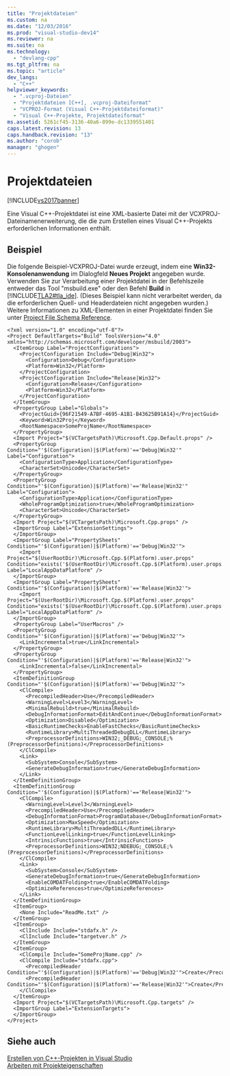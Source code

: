 ```yaml
---
title: "Projektdateien"
ms.custom: na
ms.date: "12/03/2016"
ms.prod: "visual-studio-dev14"
ms.reviewer: na
ms.suite: na
ms.technology: 
  - "devlang-cpp"
ms.tgt_pltfrm: na
ms.topic: "article"
dev_langs: 
  - "C++"
helpviewer_keywords: 
  - ".vcproj-Dateien"
  - "Projektdateien [C++], .vcproj-Dateiformat"
  - "VCPROJ-Format (Visual C++-Projektdateiformat)"
  - "Visual C++-Projekte, Projektdateiformat"
ms.assetid: 5261cf45-3136-40a6-899e-dc1339551401
caps.latest.revision: 13
caps.handback.revision: "13"
ms.author: "corob"
manager: "ghogen"
---
```

# Projektdateien
[!INCLUDE[vs2017banner](../assembler/inline/includes/vs2017banner.md)]

Eine Visual C\+\+\-Projektdatei ist eine XML\-basierte Datei mit der VCXPROJ\-Dateinamenerweiterung, die die zum Erstellen eines Visual C\+\+\-Projekts erforderlichen Informationen enthält.  
  
## Beispiel  
 Die folgende Beispiel\-VCXPROJ\-Datei wurde erzeugt, indem eine **Win32\-Konsolenanwendung** im Dialogfeld **Neues Projekt** angegeben wurde.  Verwenden Sie zur Verarbeitung einer Projektdatei in der Befehlszeile entweder das Tool "msbuild.exe" oder den Befehl **Build** in [!INCLUDE[TLA2#tla_ide](../build/includes/tla2sharptla_ide_md.md)]. \(Dieses Beispiel kann nicht verarbeitet werden, da die erforderlichen Quell\- und Headerdateien nicht angegeben wurden.\) Weitere Informationen zu XML\-Elementen in einer Projektdatei finden Sie unter [Project File Schema Reference](../Topic/MSBuild%20Project%20File%20Schema%20Reference.md).  
  
```  
<?xml version="1.0" encoding="utf-8"?>  
<Project DefaultTargets="Build" ToolsVersion="4.0" xmlns="http://schemas.microsoft.com/developer/msbuild/2003">  
  <ItemGroup Label="ProjectConfigurations">  
    <ProjectConfiguration Include="Debug|Win32">  
      <Configuration>Debug</Configuration>  
      <Platform>Win32</Platform>  
    </ProjectConfiguration>  
    <ProjectConfiguration Include="Release|Win32">  
      <Configuration>Release</Configuration>  
      <Platform>Win32</Platform>  
    </ProjectConfiguration>  
  </ItemGroup>  
  <PropertyGroup Label="Globals">  
    <ProjectGuid>{96F21549-A7BF-4695-A1B1-B43625B91A14}</ProjectGuid>  
    <Keyword>Win32Proj</Keyword>  
    <RootNamespace>SomeProjName</RootNamespace>  
  </PropertyGroup>  
  <Import Project="$(VCTargetsPath)\Microsoft.Cpp.Default.props" />  
  <PropertyGroup Condition="'$(Configuration)|$(Platform)'=='Debug|Win32'" Label="Configuration">  
    <ConfigurationType>Application</ConfigurationType>  
    <CharacterSet>Unicode</CharacterSet>  
  </PropertyGroup>  
  <PropertyGroup Condition="'$(Configuration)|$(Platform)'=='Release|Win32'" Label="Configuration">  
    <ConfigurationType>Application</ConfigurationType>  
    <WholeProgramOptimization>true</WholeProgramOptimization>  
    <CharacterSet>Unicode</CharacterSet>  
  </PropertyGroup>  
  <Import Project="$(VCTargetsPath)\Microsoft.Cpp.props" />  
  <ImportGroup Label="ExtensionSettings">  
  </ImportGroup>  
  <ImportGroup Label="PropertySheets" Condition="'$(Configuration)|$(Platform)'=='Debug|Win32'">  
    <Import Project="$(UserRootDir)\Microsoft.Cpp.$(Platform).user.props" Condition="exists('$(UserRootDir)\Microsoft.Cpp.$(Platform).user.props')" Label="LocalAppDataPlatform" />  
  </ImportGroup>  
  <ImportGroup Label="PropertySheets" Condition="'$(Configuration)|$(Platform)'=='Release|Win32'">  
    <Import Project="$(UserRootDir)\Microsoft.Cpp.$(Platform).user.props" Condition="exists('$(UserRootDir)\Microsoft.Cpp.$(Platform).user.props')" Label="LocalAppDataPlatform" />  
  </ImportGroup>  
  <PropertyGroup Label="UserMacros" />  
  <PropertyGroup Condition="'$(Configuration)|$(Platform)'=='Debug|Win32'">  
    <LinkIncremental>true</LinkIncremental>  
  </PropertyGroup>  
  <PropertyGroup Condition="'$(Configuration)|$(Platform)'=='Release|Win32'">  
    <LinkIncremental>false</LinkIncremental>  
  </PropertyGroup>  
  <ItemDefinitionGroup Condition="'$(Configuration)|$(Platform)'=='Debug|Win32'">  
    <ClCompile>  
      <PrecompiledHeader>Use</PrecompiledHeader>  
      <WarningLevel>Level3</WarningLevel>  
      <MinimalRebuild>true</MinimalRebuild>  
      <DebugInformationFormat>EditAndContinue</DebugInformationFormat>  
      <Optimization>Disabled</Optimization>  
      <BasicRuntimeChecks>EnableFastChecks</BasicRuntimeChecks>  
      <RuntimeLibrary>MultiThreadedDebugDLL</RuntimeLibrary>  
      <PreprocessorDefinitions>WIN32;_DEBUG;_CONSOLE;%(PreprocessorDefinitions)</PreprocessorDefinitions>  
    </ClCompile>  
    <Link>  
      <SubSystem>Console</SubSystem>  
      <GenerateDebugInformation>true</GenerateDebugInformation>  
    </Link>  
  </ItemDefinitionGroup>  
  <ItemDefinitionGroup Condition="'$(Configuration)|$(Platform)'=='Release|Win32'">  
    <ClCompile>  
      <WarningLevel>Level3</WarningLevel>  
      <PrecompiledHeader>Use</PrecompiledHeader>  
      <DebugInformationFormat>ProgramDatabase</DebugInformationFormat>  
      <Optimization>MaxSpeed</Optimization>  
      <RuntimeLibrary>MultiThreadedDLL</RuntimeLibrary>  
      <FunctionLevelLinking>true</FunctionLevelLinking>  
      <IntrinsicFunctions>true</IntrinsicFunctions>  
      <PreprocessorDefinitions>WIN32;NDEBUG;_CONSOLE;%(PreprocessorDefinitions)</PreprocessorDefinitions>  
    </ClCompile>  
    <Link>  
      <SubSystem>Console</SubSystem>  
      <GenerateDebugInformation>true</GenerateDebugInformation>  
      <EnableCOMDATFolding>true</EnableCOMDATFolding>  
      <OptimizeReferences>true</OptimizeReferences>  
    </Link>  
  </ItemDefinitionGroup>  
  <ItemGroup>  
    <None Include="ReadMe.txt" />  
  </ItemGroup>  
  <ItemGroup>  
    <ClInclude Include="stdafx.h" />  
    <ClInclude Include="targetver.h" />  
  </ItemGroup>  
  <ItemGroup>  
    <ClCompile Include="SomeProjName.cpp" />  
    <ClCompile Include="stdafx.cpp">  
      <PrecompiledHeader Condition="'$(Configuration)|$(Platform)'=='Debug|Win32'">Create</PrecompiledHeader>  
      <PrecompiledHeader Condition="'$(Configuration)|$(Platform)'=='Release|Win32'">Create</PrecompiledHeader>  
    </ClCompile>  
  </ItemGroup>  
  <Import Project="$(VCTargetsPath)\Microsoft.Cpp.targets" />  
  <ImportGroup Label="ExtensionTargets">  
  </ImportGroup>  
</Project>  
```  
  
## Siehe auch  
 [Erstellen von C\+\+\-Projekten in Visual Studio](../ide/building-cpp-projects-in-visual-studio.md)   
 [Arbeiten mit Projekteigenschaften](../ide/working-with-project-properties.md)